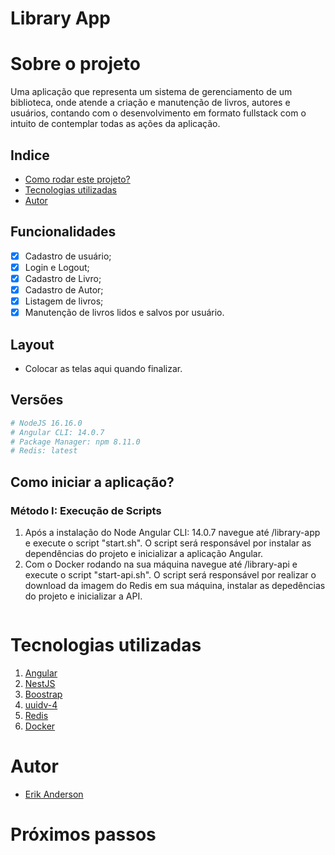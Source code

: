 # Library App
# Sobre o projeto
Uma aplicação que representa um sistema de gerenciamento de um biblioteca, onde atende a criação e manutenção de livros, autores e usuários, contando com o desenvolvimento em formato fullstack com o intuito de contemplar todas as ações da aplicação.
## Indice
- <a href="#rodar">Como rodar este projeto?</a>
- <a href="#tecnologias">Tecnologias utilizadas</a>
- <a href="#autor">Autor</a>
## Funcionalidades
- [x] Cadastro de usuário;
- [x] Login e Logout;
- [x] Cadastro de Livro;
- [x] Cadastro de Autor;
- [x] Listagem de livros;
- [x] Manutenção de livros lidos e salvos por usuário.
## Layout
- Colocar as telas aqui quando finalizar.
## Versões
```bash
# NodeJS 16.16.0
# Angular CLI: 14.0.7
# Package Manager: npm 8.11.0
# Redis: latest
```
## Como iniciar a aplicação?

### Método I: Execução de Scripts
1. Após a instalação do Node Angular CLI: 14.0.7 navegue até /library-app e execute o script "start.sh". O script será responsável por instalar as dependências do projeto e inicializar a aplicação Angular.
2. Com o Docker rodando na sua máquina navegue até /library-api e execute o script "start-api.sh". O script será responsável por realizar o download da imagem do Redis em sua máquina, instalar as depedências do projeto e inicializar a API. 
```bash


```
# Tecnologias utilizadas
1. [Angular](https://angular.io/)
2. [NestJS](https://nestjs.com/)
3. [Boostrap](https://getbootstrap.com/)
4. [uuidv-4](https://www.npmjs.com/package/uuidv4)
5. [Redis](https://redis.com/pt/)
6. [Docker](https://www.docker.com/)
# Autor
- [Erik Anderson](https://www.linkedin.com/in/erik-de-morais-740a44234/)
# Próximos passos
